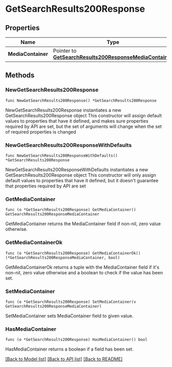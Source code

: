 # GetSearchResults200Response

## Properties

Name | Type | Description | Notes
------------ | ------------- | ------------- | -------------
**MediaContainer** | Pointer to [**GetSearchResults200ResponseMediaContainer**](GetSearchResults200ResponseMediaContainer.md) |  | [optional] 

## Methods

### NewGetSearchResults200Response

`func NewGetSearchResults200Response() *GetSearchResults200Response`

NewGetSearchResults200Response instantiates a new GetSearchResults200Response object
This constructor will assign default values to properties that have it defined,
and makes sure properties required by API are set, but the set of arguments
will change when the set of required properties is changed

### NewGetSearchResults200ResponseWithDefaults

`func NewGetSearchResults200ResponseWithDefaults() *GetSearchResults200Response`

NewGetSearchResults200ResponseWithDefaults instantiates a new GetSearchResults200Response object
This constructor will only assign default values to properties that have it defined,
but it doesn't guarantee that properties required by API are set

### GetMediaContainer

`func (o *GetSearchResults200Response) GetMediaContainer() GetSearchResults200ResponseMediaContainer`

GetMediaContainer returns the MediaContainer field if non-nil, zero value otherwise.

### GetMediaContainerOk

`func (o *GetSearchResults200Response) GetMediaContainerOk() (*GetSearchResults200ResponseMediaContainer, bool)`

GetMediaContainerOk returns a tuple with the MediaContainer field if it's non-nil, zero value otherwise
and a boolean to check if the value has been set.

### SetMediaContainer

`func (o *GetSearchResults200Response) SetMediaContainer(v GetSearchResults200ResponseMediaContainer)`

SetMediaContainer sets MediaContainer field to given value.

### HasMediaContainer

`func (o *GetSearchResults200Response) HasMediaContainer() bool`

HasMediaContainer returns a boolean if a field has been set.


[[Back to Model list]](../README.md#documentation-for-models) [[Back to API list]](../README.md#documentation-for-api-endpoints) [[Back to README]](../README.md)


